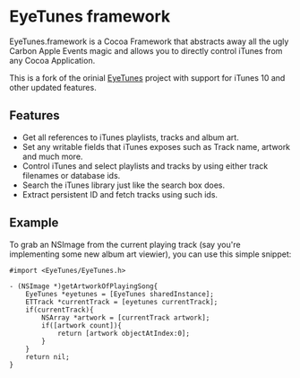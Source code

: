 EyeTunes framework
======

EyeTunes.framework is a Cocoa Framework that abstracts away all the ugly Carbon Apple Events magic and allows you to directly control iTunes from any Cocoa Application.

This is a fork of the orinial [EyeTunes](http://www.liquidx.net/eyetunes/) project with support for iTunes 10 and other updated features.

Features
------

* Get all references to iTunes playlists, tracks and album art.
* Set any writable fields that iTunes exposes such as Track name, artwork and much more.
* Control iTunes and select playlists and tracks by using either track filenames or database ids.
* Search the iTunes library just like the search box does.
* Extract persistent ID and fetch tracks using such ids.

Example
------

To grab an NSImage from the current playing track (say you're implementing some new album art viewier), you can use this simple snippet:

    #import <EyeTunes/EyeTunes.h>
    
    - (NSImage *)getArtworkOfPlayingSong{
        EyeTunes *eyetunes = [EyeTunes sharedInstance];
        ETTrack *currentTrack = [eyetunes currentTrack];
        if(currentTrack){
            NSArray *artwork = [currentTrack artwork];
            if([artwork count]){
                return [artwork objectAtIndex:0];
            }
        }
        return nil;
    }
